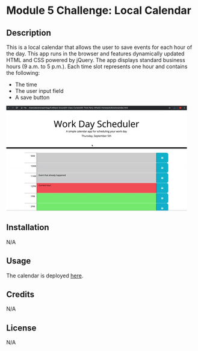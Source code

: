 # Module 5 Challenge: Local Calendar

## Description
This is a local calendar that allows the user to save events for each hour of the day. This app runs in the browser and features dynamically updated HTML and CSS powered by jQuery. The app displays standard business hours (9 a.m. to 5 p.m.). Each time slot represents one hour and contains the following:
 - The time
 - The user input field
 - A save button

![A screenshot of the new local calendar](./assets/img/05-third-party-apis-homework-demo.gif)

## Installation
N/A

## Usage
The calendar is deployed [here](https://bizthehabesha.github.io/local-calendar/).

## Credits
N/A

## License
N/A
